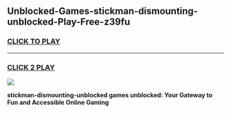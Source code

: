 
## Unblocked-Games-stickman-dismounting-unblocked-Play-Free-z39fu
<h3>
<a href="https://premium76.site?title=stickman-dismounting-unblocked&ref=19M">CLICK TO PLAY</a></h3>
<hr>

<h3>
<a href="https://premium76.site?title=stickman-dismounting-unblocked&ref=19M">CLICK 2 PLAY</a>
  
</h3>

<a href="https://premium76.site?title=stickman-dismounting-unblocked&ref=19M"><img src="https://clearcache.store/games.png"></a>


**stickman-dismounting-unblocked games unblocked: Your Gateway to Fun and Accessible Online Gaming**
